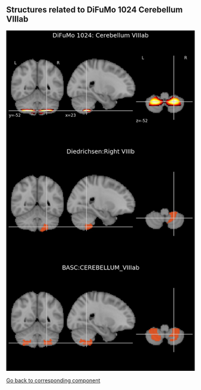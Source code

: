 


## Structures related to DiFuMo 1024 Cerebellum VIIIab

![84](84.jpg "Structures related to DiFuMo 1024 Cerebellum VIIIab")

[Go back to corresponding component](https://parietal-inria.github.io/DiFuMo/1024/html/84.html)